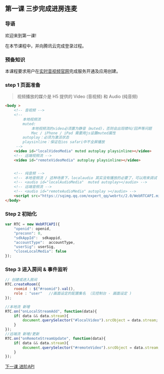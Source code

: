 ﻿## 第一课 三步完成进房连麦

### 导语
欢迎来到第一课!

在本节课程中，并向腾讯云完成登录过程。

### 预备知识

本课程要求用户在[实时音视频官网](https://cloud.tencent.com/product/trtc)完成服务开通及应用创建。



### step 1 页面准备
> 视频播放的媒介是 H5 提供的 Video (音视频)   和 Audio (纯音频)

```html
<body >
    <!-- 音视频 -->
    <!--
        本地视频流 
        muted:
            本地视频流的video必须置为静音（muted)，否则会出现啸叫/回声等问题
            Mac / iPhone / iPad 需要用js设置muted属性
        autoplay：必须为激活状态
        playsinline：保证在ios safari中不全屏播放
     -->
    <video id="localVideoMedia" muted autoplay playsinline></video>
    <!-- 远端视频流 -->
    <video id="remoteVideoMedia" autoplay playsinline></video>


    <!-- 纯音频 -->
    <!-- 本地音频流 / 这种场景下，localaudio 其实没有播放的必要了，可以用来调试 -->
    <!-- <audio id="localAudioMedia"  muted autoplay></audio> -->
    <!-- 远端音频流 -->
    <!-- <audio id="remoteAudioMedia" autoplay ></audio> -->
    <script src="https://sqimg.qq.com/expert_qq/webrtc/2.0/WebRTCAPI.min.js"></script>
</body>
```


### Step 2 初始化
```javascript
var RTC = new WebRTCAPI({
    "openid": openid,
    "preconn": 0,
    "sdkAppId":  sdkappid,
    "accountType":  accountType,
    "userSig": userSig,
    "closeLocalMedia": false
});
```


### Step 3 进入房间 & 事件监听
```javascript
// 创建或进入房间
RTC.createRoom({
    roomid : $("#roomid").val(),
    role : "user"   //画面设定的配置集名 （见控制台 - 画面设定 )
});

//本地流 新增
RTC.on("onLocalStreamAdd", function(data){
    if( data && data.stream){
        document.querySelector("#localVideo").srcObject = data.stream;
    }
});
//远端流 新增/更新
RTC.on("onRemoteStreamUpdate", function(data){
    if( data && data.stream){
        document.querySelector("#remoteVideo").srcObject = data.stream;
    }
});
```





[下一课 进阶API](进阶API.md)